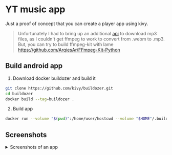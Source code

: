 # YT music app
Just a proof of concept that you can create a player app using kivy.


> Unfortunately I had to bring up an additional [api](https://github.com/mrgick/yt-dl-fast-api) to download mp3 files, as I couldn't get ffmpeg to work to convert from .webm to .mp3. But, you can try to build ffmpeg-kit with lame https://github.com/ArqiesAr/FFmpeg-Kit-Python


## Build android app
1. Download docker buildozer and build it 
```bash
git clone https://github.com/kivy/buildozer.git 
cd buildozer
docker build --tag=buildozer .
```

2. Build app
```bash
docker run --volume "$(pwd)":/home/user/hostcwd --volume "$HOME"/.buildozer:/home/user/.buildozer  buildozer android debug
```
## Screenshots
<details>
<summary>Screenshots of an app</summary>

![Search screen](screenshots/image1.png?raw=true "Search screen")
![Settings screen](screenshots/image4.png?raw=true "Settings screen")
![Playlists screen](screenshots/image3.png?raw=true "Playlists screen")
![Playlist detail screen](screenshots/image4.png?raw=true "Playlist detail screen")
![Player screen](screenshots/image5.png?raw=true "Player screen")

</details>